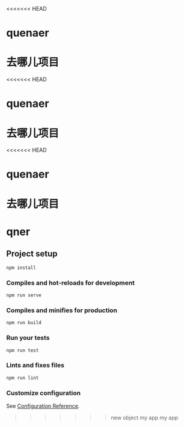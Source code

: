 <<<<<<< HEAD
# quenaer
去哪儿项目
=======
<<<<<<< HEAD
# quenaer
去哪儿项目
=======
<<<<<<< HEAD
# quenaer
去哪儿项目
=======
# qner

## Project setup
```
npm install
```

### Compiles and hot-reloads for development
```
npm run serve
```

### Compiles and minifies for production
```
npm run build
```

### Run your tests
```
npm run test
```

### Lints and fixes files
```
npm run lint
```

### Customize configuration
See [Configuration Reference](https://cli.vuejs.org/config/).
>>>>>>> new object
>>>>>>> my app
>>>>>>> my app
